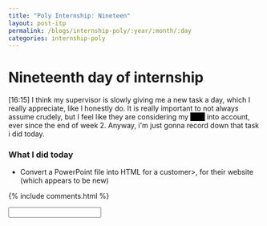 ```yaml
---
title: "Poly Internship: Nineteen"
layout: post-itp
permalink: /blogs/internship-poly/:year/:month/:day
categories: internship-poly
---
```

# Nineteenth day of internship

<span class="timestamp">[16:15]</span> I think my supervisor is slowly giving me a new task a day, which I really appreciate, like I honestly do. It is really important to not always assume crudely, but I feel like they are considering my <span style="color:black;background-color:black;">ASD</span> into account, ever since the end of week 2. Anyway, i'm just gonna record down that task i did today.

### What I did today
* Convert a PowerPoint file into HTML for <span ondblclick="this.innerHTML = 'http://www.hkntanks.com.sg/'">a customer</span>&gt;, for their website (which appears to be new)


{% include comments.html %}

<input id="password-input" type="password" class="text-secret" onkeyup="unlock()">

<span class="disable-selection" id="truth" style="display:block;"></span>